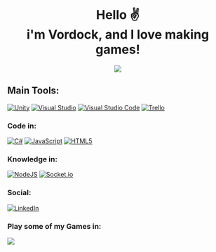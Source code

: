 <h1 align="center"> Hello ✌️ <br> i'm Vordock, and I love making games! </h1>

<div align="center">
  <img src="https://user-images.githubusercontent.com/74038190/225813708-98b745f2-7d22-48cf-9150-083f1b00d6c9.gif"  />
</div>

## Main Tools:

[![Unity](https://img.shields.io/badge/Unity%20Engine-3a464b.svg?style=for-the-badge&logo=unity)](https://unity3d.com)
[![Visual Studio](https://img.shields.io/badge/Visual%20Studio-5C2D91.svg?style=for-the-badge&logo=visual-studio&logoColor=white)](https://visualstudio.microsoft.com/)
[![Visual Studio Code](https://img.shields.io/badge/Visual%20Studio%20Code-0078d7.svg?style=for-the-badge&logo=visual-studio-code&logoColor=white)](https://code.visualstudio.com/)
[![Trello](https://img.shields.io/badge/Trello-0052CC?style=for-the-badge&logo=trello&logoColor=white)](https://trello.com/home)

### Code in:

[![C#](https://img.shields.io/badge/c%23-5C2D91.svg?style=for-the-badge&logo=csharp&logoColor=white)](https://dotnet.microsoft.com/en-us/languages/csharp)
[![JavaScript](https://img.shields.io/badge/javascript-%23323330.svg?style=for-the-badge&logo=javascript&logoColor=%23F7DF1E)](https://www.javascript.com/)
[![HTML5](https://img.shields.io/badge/html5-%23E34F26.svg?style=for-the-badge&logo=html5&logoColor=white)](https://www.w3schools.com/html/)

### Knowledge in:
[![NodeJS](https://img.shields.io/badge/node.js-6DA55F?style=for-the-badge&logo=node.js&logoColor=white)](https://nodejs.org/)
[![Socket.io](https://img.shields.io/badge/Socket.io-black?style=for-the-badge&logo=socket.io&badgeColor=010101)](https://socket.io/)

### Social:
[![LinkedIn](https://img.shields.io/badge/linkedin-%230077B5.svg?style=for-the-badge&logo=linkedin&logoColor=white)](https://www.linkedin.com/in/saulo-dias-16ba4027a/)

### Play some of my Games in:
<a href="https://gamejolt.com/@Vordock/games" target="_blank"><img src="https://img.shields.io/badge/Game%20Jolt-%2338B2AC.svg?style=for-the-badge" /></a>
